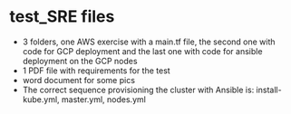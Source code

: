 # test_SRE files
- 3 folders, one AWS exercise with a main.tf file, the second one with code for GCP deployment 
and the last one with code for ansible deployment on the GCP nodes
- 1 PDF file with requirements for the test
- word document for some pics
- The correct sequence provisioning the cluster with Ansible is: install-kube.yml, master.yml, nodes.yml 
